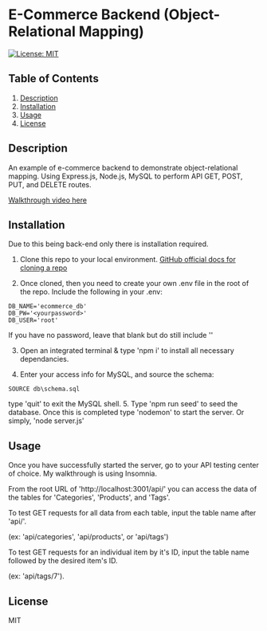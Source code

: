 # E-Commerce Backend (Object-Relational Mapping)

[![License: MIT](https://img.shields.io/badge/License-MIT-yellow.svg)](https://opensource.org/licenses/MIT)

## Table of Contents
1. [Description](#description)
2. [Installation](#installation)
3. [Usage](#usage)
4. [License](#license)


## Description
  An example of e-commerce backend to demonstrate object-relational mapping. Using Express.js, Node.js, MySQL to perform API GET, POST, PUT, and DELETE routes.

[Walkthrough video here](https://drive.google.com/file/d/1OlsZG69KOeklAFA-0Sh6eioB2ZvyHUVb/view?usp=sharing)

## Installation
Due to this being back-end only there is installation required.

1. Clone this repo to your local environment. [GitHub official docs for cloning a repo](https://docs.github.com/en/repositories/creating-and-managing-repositories/cloning-a-repository)

2. Once cloned, then you need to create your own .env file in the root of the repo. Include the following in your .env:
```
DB_NAME='ecommerce_db'
DB_PW='<yourpassword>'
DB_USER='root'
```
If you have no password, leave that blank but do still include ''

3. Open an integrated terminal & type 'npm i' to install all necessary dependancies.

4. Enter your access info for MySQL, and source the schema:
```
SOURCE db\schema.sql
```
type 'quit' to exit the MySQL shell.
5. Type 'npm run seed' to seed the database. Once this is completed type 'nodemon' to start the server. Or simply, 'node server.js'

## Usage
Once you have successfully started the server, go to your API testing center of choice. My walkthrough is using Insomnia. 

From the root URL of 'http://localhost:3001/api/' you can access the data of the tables for 'Categories', 'Products', and 'Tags'.

To test GET requests for all data from each table, input the table name after 'api/'.

(ex: 'api/categories', 'api/products', or 'api/tags')

To test GET requests for an individual item by it's ID, input the table name followed by the desired item's ID.

(ex: 'api/tags/7').

## License
MIT 

